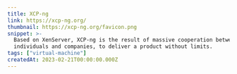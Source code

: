 ```yaml
---
title: XCP-ng
link: https://xcp-ng.org/
thumbnail: https://xcp-ng.org/favicon.png
snippet: >-
  Based on XenServer, XCP-ng is the result of massive cooperation between
  individuals and companies, to deliver a product without limits.
tags: ["virtual-machine"]
createdAt: 2023-02-21T00:00:00.000Z
---
```

